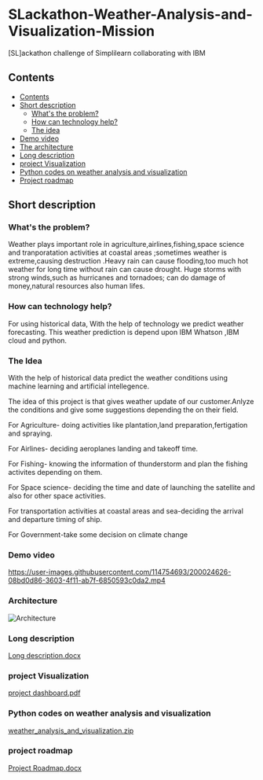 # SLackathon-Weather-Analysis-and-Visualization-Mission
  [SL]ackathon challenge of Simplilearn collaborating with IBM

## Contents
 - [Contents](#contents)
  - [Short description](#short-description)
    - [What's the problem?](#whats-the-problem)
    - [How can technology help?](#how-can-technology-help)
    - [The idea](#the-idea)
  - [Demo video](#demo-video)
  - [The architecture](#the-architecture)
  - [Long description](#long-description)
  - [project Visualization](#project-Visualization)
  - [Python codes on weather analysis and visualization](#Python-codes-on-weather-analysis-and-visualization)
  - [Project roadmap](#project-roadmap)


   ## Short description
   
   ### What's the problem?
 Weather plays important role in agriculture,airlines,fishing,space science and tranporatation activities at coastal areas ;sometimes weather is extreme,causing 
 destruction .Heavy rain can cause flooding,too much hot weather for long time without rain can cause drought. Huge storms with strong winds,such as hurricanes and 
 tornadoes; can do  damage of money,natural resources also human lifes.
         
 
   ### How can technology help?
   
   For using historical data,  With the  help of technology  we predict weather forecasting.
   This weather prediction is depend upon IBM Whatson ,IBM cloud and python.
  
    
   ### The Idea
   With the help of historical data predict the weather conditions using machine learning and artificial intellegence.
   
   The idea of this project is that gives weather update of our customer.Anlyze the conditions and give some suggestions depending the on their field.
   
   For Agriculture- doing activities like plantation,land preparation,fertigation and spraying.
     
   For Airlines- deciding aeroplanes landing and takeoff time.
    
   For Fishing- knowing the information of thunderstorm and plan the fishing activites depending on them.
    
   For Space science- deciding the time and date of launching the satellite and also for other space activities.
    
   For transportation activities at coastal areas and sea-deciding the arrival and departure timing of ship.
   
   For Government-take some decision on climate change
   
   ### Demo video


https://user-images.githubusercontent.com/114754693/200024626-08bd0d86-3603-4f11-ab7f-6850593c0da2.mp4

   ### Architecture
   
   ![Architecture](https://user-images.githubusercontent.com/114754693/200042339-9adffa5c-c9aa-4f9e-92f3-048c7dfb5df2.jpg)
   
   
   
  ### Long description

 [Long description.docx](https://github.com/onkarkulkarni545/SLackathon-Weather_Analysis_and_Visualization_Mission/files/9940901/Long.description.docx)


  ### project Visualization

   [project dashboard.pdf](https://github.com/onkarkulkarni545/SLackathon-Weather_Analysis_and_Visualization_Mission/files/9940910/project.dashboard.pdf)
   
  ### Python codes on weather analysis and visualization  
   [weather_analysis_and_visualization.zip](https://github.com/onkarkulkarni545/SLackathon-Weather_Analysis_and_Visualization_Mission/files/10002205/weather_analysis_and_visualization.zip)
  
   
   ### project roadmap
   
   [Project Roadmap.docx](https://github.com/onkarkulkarni545/SLackathon-Weather_Analysis_and_Visualization_Mission/files/9940919/Project.Roadmap.docx)

   
